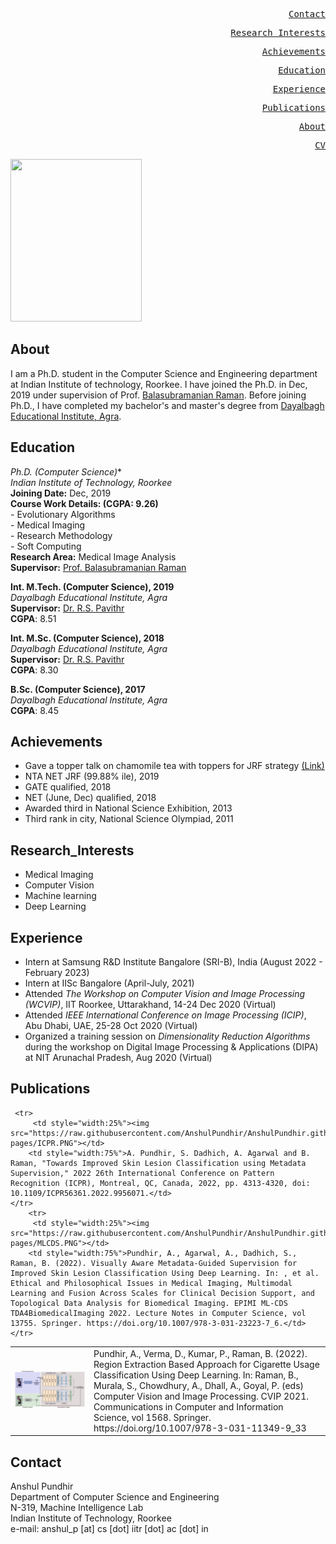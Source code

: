 <style>
body {
  background-image: url('https://image.freepik.com/free-vector/abstract-paper-hexagon-white-background_51543-213.jpg');
  background-repeat: no-repeat;
  background-attachment: fixed;
  background-size: cover;
}
</style>
<div>
  
  <a href="#contact" class="ui-btn ui-shadow ui-corner-all ui-btn-inline ui-mini" style="float:right"><pre>Contact</pre></a>
  
  <a href="#research_interests" class="ui-btn ui-shadow ui-corner-all ui-btn-inline ui-mini" style="float:right"><pre>Research_Interests</pre></a>
  
  <a href="#achievements" class="ui-btn ui-shadow ui-corner-all ui-btn-inline ui-mini" style="float:right"><pre>Achievements</pre></a>
  
  <a href="#education" class="ui-btn ui-shadow ui-corner-all ui-btn-inline ui-mini" style="float:right"><pre>Education</pre></a>
  
  <a href="#experience" class="ui-btn ui-shadow ui-corner-all ui-btn-inline ui-mini" style="float:right"><pre>Experience</pre></a>
  
  <a href="#publications" class="ui-btn ui-shadow ui-corner-all ui-btn-inline ui-mini" style="float:right"><pre>Publications</pre></a>
  
  <a href="#about" class="ui-btn ui-shadow ui-corner-all ui-btn-inline ui-mini" style="float:right"><pre>About</pre></a>
  
  <a href="https://github.com/AnshulPundhir/AnshulPundhir.github.io/blob/gh-pages/cv.pdf" target="cv.pdf" style="float:right"><pre>CV</pre></a>
  
  
  
</div>

<img src="https://balarsgroup.github.io/Machine%20Vision%20Lab,%20IITR_files/21Anshul.jpg" width="210" height="260" />

## About

I am a Ph.D. student in the Computer Science and Engineering department at Indian Institute of technology, Roorkee. I have joined the Ph.D. in Dec, 2019 under supervision of Prof. [Balasubramanian Raman](https://balarsgroup.github.io/). Before joining Ph.D., I have completed my bachelor's and master's degree from [Dayalbagh Educational Institute, Agra](https://www.dei.ac.in/dei/).  

## Education

**Ph.D.* (Computer Science)**\
_Indian Institute of Technology, Roorkee_\
**Joining Date:** Dec, 2019\
**Course Work Details: (CGPA: 9.26)** \
    - Evolutionary Algorithms  \
    - Medical Imaging          \
    - Research Methodology     \
    - Soft Computing           \
**Research Area:** Medical Image Analysis \
**Supervisor:** [Prof. Balasubramanian Raman](https://balarsgroup.github.io/)

**Int. M.Tech. (Computer Science), 2019**\
_Dayalbagh Educational Institute, Agra_ \
**Supervisor:** [Dr. R.S. Pavithr](https://www.dei.ac.in/dei/science/index.php/phy-faculty/90-physicsfaculty/159-mr-r-s-pavithr) \
**CGPA**: 8.51

**Int. M.Sc. (Computer Science), 2018**\
_Dayalbagh Educational Institute, Agra_\
**Supervisor:** [Dr. R.S. Pavithr](https://www.dei.ac.in/dei/science/index.php/phy-faculty/90-physicsfaculty/159-mr-r-s-pavithr) \
**CGPA**: 8.30

**B.Sc. (Computer Science), 2017**\
_Dayalbagh Educational Institute, Agra_\
**CGPA**: 8.45

## Achievements
   - Gave a topper talk on chamomile tea with toppers for JRF strategy [(Link)](https://youtu.be/Uv5tegbd3Vs) 
   - NTA NET JRF (99.88% ile), 2019
   - GATE qualified, 2018
   - NET (June, Dec) qualified, 2018
   - Awarded third in National Science Exhibition, 2013
   - Third rank in city, National Science Olympiad, 2011
 
## Research_Interests
   - Medical Imaging
   - Computer Vision 
   - Machine learning  
   - Deep Learning

## Experience
   - Intern at Samsung R&D Institute Bangalore (SRI-B), India (August 2022 - February 2023)
   - Intern at IISc Bangalore (April-July, 2021) 
   - Attended *The Workshop on Computer Vision and Image Processing (WCVIP)*, IIT Roorkee, Uttarakhand, 14-24 Dec 2020 (Virtual) 
   - Attended *IEEE International Conference on Image Processing (ICIP)*, Abu Dhabi, UAE, 25-28 Oct 2020 (Virtual)
   - Organized a training session on *Dimensionality Reduction Algorithms* during the workshop on Digital Image Processing & Applications (DIPA) at NIT Arunachal Pradesh, Aug 2020 (Virtual)
   
## Publications
<style>
table, th, td {
  text-align: left;
  border:none;
  border-collapse: collapse;
}
</style>

<table style="width:100%">                 
    <tr>    
         <td style="width:25%"><img src="https://raw.githubusercontent.com/AnshulPundhir/AnshulPundhir.github.io/gh-pages/CVIP.PNG"></td>
        <td style="width:75%">Pundhir, A., Verma, D., Kumar, P., Raman, B. (2022). Region Extraction Based Approach for Cigarette Usage Classification Using Deep Learning. In: Raman, B., Murala, S., Chowdhury, A., Dhall, A., Goyal, P. (eds) Computer Vision and Image Processing. CVIP 2021. Communications in Computer and Information Science, vol 1568. Springer. https://doi.org/10.1007/978-3-031-11349-9_33</td>
    </tr>
  
     <tr>      
         <td style="width:25%"><img src="https://raw.githubusercontent.com/AnshulPundhir/AnshulPundhir.github.io/gh-pages/ICPR.PNG"></td>
        <td style="width:75%">A. Pundhir, S. Dadhich, A. Agarwal and B. Raman, "Towards Improved Skin Lesion Classification using Metadata Supervision," 2022 26th International Conference on Pattern Recognition (ICPR), Montreal, QC, Canada, 2022, pp. 4313-4320, doi: 10.1109/ICPR56361.2022.9956071.</td>
    </tr>
        <tr>
         <td style="width:25%"><img src="https://raw.githubusercontent.com/AnshulPundhir/AnshulPundhir.github.io/gh-pages/MLCDS.PNG"></td>
        <td style="width:75%">Pundhir, A., Agarwal, A., Dadhich, S., Raman, B. (2022). Visually Aware Metadata-Guided Supervision for Improved Skin Lesion Classification Using Deep Learning. In: , et al. Ethical and Philosophical Issues in Medical Imaging, Multimodal Learning and Fusion Across Scales for Clinical Decision Support, and Topological Data Analysis for Biomedical Imaging. EPIMI ML-CDS TDA4BiomedicalImaging 2022. Lecture Notes in Computer Science, vol 13755. Springer. https://doi.org/10.1007/978-3-031-23223-7_6.</td>
    </tr>
</table>


##   Contact
Anshul Pundhir \
Department of Computer Science and Engineering\
N-319, Machine Intelligence Lab\
Indian Institute of Technology, Roorkee\
e-mail: anshul_p [at] cs [dot] iitr [dot] ac [dot] in

   
